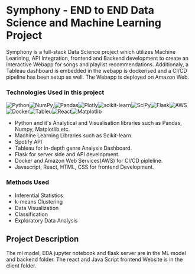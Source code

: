 # Symphony - END to END Data Science and Machine Learning Project
Symphony is a full-stack Data Science project which utilizes Machine Learining, API Integration, frontend and Backend development to create an interactive Webapp for
songs and playlist recommendations. Additionaly, a Tableau dashboard is embedded in the webapp is dockerised and a CI/CD pipeline has been setup as well. The Webapp is deployed on Amazon Web.

### Technologies Used in this project
![Python](https://img.shields.io/badge/python-3670A0?style=for-the-badge&logo=python&logoColor=ffdd54)![NumPy](https://img.shields.io/badge/numpy-%23013243.svg?style=for-the-badge&logo=numpy&logoColor=white),![Pandas](https://img.shields.io/badge/pandas-%23150458.svg?style=for-the-badge&logo=pandas&logoColor=white)![Plotly](https://img.shields.io/badge/Plotly-%233F4F75.svg?style=for-the-badge&logo=plotly&logoColor=white)![scikit-learn](https://img.shields.io/badge/scikit--learn-%23F7931E.svg?style=for-the-badge&logo=scikit-learn&logoColor=white)![SciPy](https://img.shields.io/badge/SciPy-%230C55A5.svg?style=for-the-badge&logo=scipy&logoColor=%white)![Flask](https://img.shields.io/badge/flask-%23000.svg?style=for-the-badge&logo=flask&logoColor=white)![AWS](https://img.shields.io/badge/AWS-%23FF9900.svg?style=for-the-badge&logo=amazon-aws&logoColor=white)![Docker](https://img.shields.io/badge/docker-%230db7ed.svg?style=for-the-badge&logo=docker&logoColor=white)![Tableu](https://img.shields.io/badge/tableau-%2320232a.svg?style=for-the-badge&logo=tableau&logoColor=%2361DAFB)![React](https://img.shields.io/badge/react-%2320232a.svg?style=for-the-badge&logo=react&logoColor=%2361DAFB)![Matplotlib](https://img.shields.io/badge/matplotlib-%2320232a.svg?style=for-the-badge&logo=matplotlib&logoColor=%2361DAFB)
* Python and it's Analytical and Visualisation libraries such as Pandas, Numpy, Matplotlib etc.
* Machine Learning Libraries such as Scikit-learn.
* Spotify API
* Tableau for in-depth genre Analysis Dashboard.
* Flask for server side and API development.
* Docker and Amazon Web Services(AWS) for CI/CD pipleline.
* Javascript, React, HTML, CSS for frontend Development.

  
### Methods Used
* Inferential Statistics
* k-means Clustering
* Data Visualization
* Classification
* Exploratory Data Analysis


## Project Description
The ml model, EDA jupyter notebook and flask server are in the ML model and backend folder. The react and Java Script frontend Website is in the client folder.




